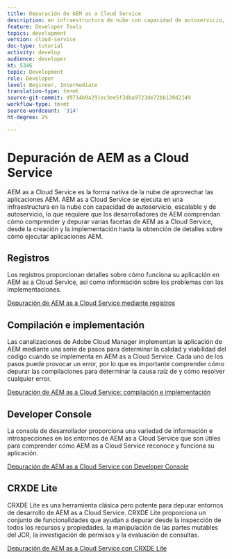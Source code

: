 ```yaml
---
title: Depuración de AEM as a Cloud Service
description: en infraestructura de nube con capacidad de autoservicio, escalable y que hace que sea necesario que los desarrolladores de AEM comprendan cómo comprender y depurar varias facetas de AEM as a Cloud Service, desde la creación y la implementación hasta la obtención de detalles sobre cómo ejecutar aplicaciones AEM.
feature: Developer Tools
topics: development
version: cloud-service
doc-type: tutorial
activity: develop
audience: developer
kt: 5346
topic: Development
role: Developer
level: Beginner, Intermediate
translation-type: tm+mt
source-git-commit: d9714b9a291ec3ee5f3dba9723de72bb120d2149
workflow-type: tm+mt
source-wordcount: '314'
ht-degree: 2%

---
```



# Depuración de AEM as a Cloud Service

AEM as a Cloud Service es la forma nativa de la nube de aprovechar las aplicaciones AEM. AEM as a Cloud Service se ejecuta en una infraestructura en la nube con capacidad de autoservicio, escalable y de autoservicio, lo que requiere que los desarrolladores de AEM comprendan cómo comprender y depurar varias facetas de AEM as a Cloud Service, desde la creación y la implementación hasta la obtención de detalles sobre cómo ejecutar aplicaciones AEM.

## Registros

Los registros proporcionan detalles sobre cómo funciona su aplicación en AEM as a Cloud Service, así como información sobre los problemas con las implementaciones.

[Depuración de AEM as a Cloud Service mediante registros](./logs.md)

## Compilación e implementación

Las canalizaciones de Adobe Cloud Manager implementan la aplicación de AEM mediante una serie de pasos para determinar la calidad y viabilidad del código cuando se implementa en AEM as a Cloud Service. Cada uno de los pasos puede provocar un error, por lo que es importante comprender cómo depurar las compilaciones para determinar la causa raíz de y cómo resolver cualquier error.

[Depuración de AEM as a Cloud Service: compilación e implementación](./build-and-deployment.md)

## Developer Console

La consola de desarrollador proporciona una variedad de información e introspecciones en los entornos de AEM as a Cloud Service que son útiles para comprender cómo AEM as a Cloud Service reconoce y funciona su aplicación.

[Depuración de AEM as a Cloud Service con Developer Console](./developer-console.md)

## CRXDE Lite

CRXDE Lite es una herramienta clásica pero potente para depurar entornos de desarrollo de AEM as a Cloud Service. CRXDE Lite proporciona un conjunto de funcionalidades que ayudan a depurar desde la inspección de todos los recursos y propiedades, la manipulación de las partes mutables del JCR, la investigación de permisos y la evaluación de consultas.

[Depuración de AEM as a Cloud Service con CRXDE Lite](./crxde-lite.md)
